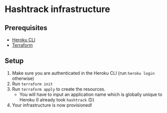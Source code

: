 # Hashtrack infrastructure

## Prerequisites
- [Heroku CLI](https://devcenter.heroku.com/articles/heroku-cli)
- [Terraform](https://www.terraform.io/downloads.html)

## Setup
1. Make sure you are authenticated in the Heroku CLI (run `heroku login`
otherwise)
2. Run `terraform init`
3. Run `terraform apply` to create the resources.
    - You will have to input an
    application name which is globally unique to Heroku (I already took
    `hashtrack` 🙃)
4. Your infrastructure is now provisioned!
